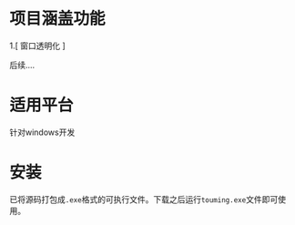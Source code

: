 # 项目涵盖功能
1.[ 窗口透明化 ]

后续....

# 适用平台
针对windows开发

# 安装
已将源码打包成`.exe`格式的可执行文件。下载之后运行`touming.exe`文件即可使用。
